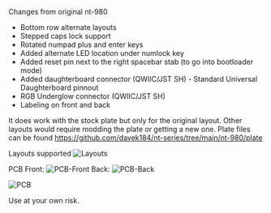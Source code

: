 
Changes from original nt-980
* Bottom row alternate layouts
* Stepped caps lock support
* Rotated numpad plus and enter keys
* Added alternate LED location under numlock key
* Added reset pin next to the right spacebar stab (to go into bootloader mode)
* Added daughterboard connector (QWIIC/JST SH) - Standard Universal Daughterboard pinnout
* RGB Underglow connector (QWIIC/JST SH)
* Labeling on front and back

It does work with the stock plate but only for the original layout.  Other layouts would require modding the plate or getting a new one.  Plate files can be found https://github.com/davek184/nt-series/tree/main/nt-980/plate

Layouts supported
![Layouts](https://i.imgur.com/GH6EuRG.png)

PCB
Front:
![PCB-Front](https://i.imgur.com/fjAorzs.png)
Back:
![PCB-Back](https://i.imgur.com/nPtZF73.png)

![PCB](https://i.imgur.com/8GFHsLE.jpg)

Use at your own risk.

